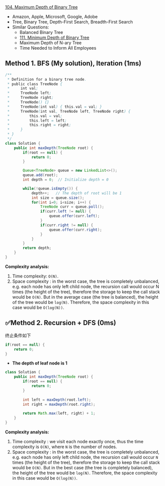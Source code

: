 [104. Maximum Depth of Binary Tree](https://leetcode.com/problems/maximum-depth-of-binary-tree/)

* Amazon, Apple, Microsoft, Google, Adobe
* Tree, Binary Tree, Depth-First Search, Breadth-First Search
* Similar Questions:
    * Balanced Binary Tree
    * [111. Minimum Depth of Binary Tree](https://leetcode.com/problems/minimum-depth-of-binary-tree/)
    * Maximum Depth of N-ary Tree
    * Time Needed to Inform All Employees
    

## Method 1. BFS (My solution), Iteration (1ms)
```Java
/**
 * Definition for a binary tree node.
 * public class TreeNode {
 *     int val;
 *     TreeNode left;
 *     TreeNode right;
 *     TreeNode() {}
 *     TreeNode(int val) { this.val = val; }
 *     TreeNode(int val, TreeNode left, TreeNode right) {
 *         this.val = val;
 *         this.left = left;
 *         this.right = right;
 *     }
 * }
 */
class Solution {
    public int maxDepth(TreeNode root) {
        if(root == null) {
            return 0;
        }

        Queue<TreeNode> queue = new LinkedList<>();
        queue.add(root);
        int depth = 0;  // Initialize depth = 0

        while(!queue.isEmpty()) {
            depth++;   // The depth of root will be 1
            int size = queue.size();
            for(int i=0; i<size; i++) {
                TreeNode curr = queue.poll();
                if(curr.left != null) {
                    queue.offer(curr.left);
                }
                if(curr.right != null) {
                    queue.offer(curr.right);
                }
            }
        }
        return depth;
    }
}
```
**Complexity analysis:**
1. Time complexity: `O(N)`.
2. Space complexity : in the worst case, the tree is completely unbalanced, e.g. each node has only left child node, the recursion call would occur N times (the height of the tree), therefore the storage to keep the call stack would be `O(N)`. But in the average case (the tree is balanced), the height of the tree would be `log⁡(N)`. Therefore, the space complexity in this case would be `O(log⁡(N))`.


## ✅Method 2. Recursion + DFS (0ms)
终止条件如下
```Java
if(root == null) {
    return 0;
}
```
* **The depth of leaf node is 1**

```java 
class Solution {
    public int maxDepth(TreeNode root) {
        if(root == null) {
            return 0;
        }
        
        int left = maxDepth(root.left);
        int right = maxDepth(root.right);
        
        return Math.max(left, right) + 1;
    }
}
```
**Complexity analysis:**
1. Time complexity : we visit each node exactly once, thus the time complexity is `O(N)`, where `N` is the number of nodes.
2. Space complexity : in the worst case, the tree is completely unbalanced, e.g. each node has only left child node, the recursion call would occur `N` times (the height of the tree), therefore the storage to keep the call stack would be `O(N)`. But in the best case (the tree is completely balanced), the height of the tree would be `log⁡(N)`. Therefore, the space complexity in this case would be `O(log⁡(N))`. 
